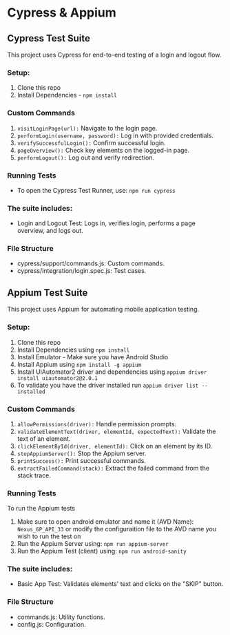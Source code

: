 # Cypress & Appium

## Cypress Test Suite
This project uses Cypress for end-to-end testing of a login and logout flow.

### Setup:
1. Clone this repo
2. Install Dependencies - ```npm install```

### Custom Commands
1. ```visitLoginPage(url):``` Navigate to the login page.
2. ```performLogin(username, password):``` Log in with provided credentials.
3. ```verifySuccessfulLogin():``` Confirm successful login.
4. ```pageOverview():``` Check key elements on the logged-in page.
5. ```performLogout():``` Log out and verify redirection.

### Running Tests
- To open the Cypress Test Runner, use: ```npm run cypress```

### The suite includes:
- Login and Logout Test: Logs in, verifies login, performs a page overview, and logs out.

### File Structure
- cypress/support/commands.js: Custom commands.
- cypress/integration/login.spec.js: Test cases.



## Appium Test Suite
This project uses Appium for automating mobile application testing.

### Setup:
1. Clone this repo
2. Install Dependencies using ```npm install```
3. Install Emulator - Make sure you have Android Studio
4. Install Appium using ```npm install -g appium```
5. Install UIAutomator2 driver and dependencies using ```appium driver install uiautomator2@2.0.1```
6. To validate you have the driver installed run ```appium driver list --installed```

### Custom Commands
1. ```allowPermissions(driver):``` Handle permission prompts.
2. ```validateElementText(driver, elementId, expectedText):``` Validate the text of an element.
3. ```clickElementById(driver, elementId):``` Click on an element by its ID.
4. ```stopAppiumServer():``` Stop the Appium server.
5. ```printSuccess():``` Print successful commands.
6. ```extractFailedCommand(stack):``` Extract the failed command from the stack trace.

### Running Tests
To run the Appium tests
1. Make sure to open android emulator and name it (AVD Name): ```Nexus_6P_API_33``` or modify the configuraition file to the AVD name you wish to run the test on
2. Run the Appium Server using: ```npm run appium-server```
3. Run the Appium Test (client) using: ```npm run android-sanity```

### The suite includes:
- Basic App Test: Validates elements' text and clicks on the "SKIP" button.

### File Structure
- commands.js: Utility functions.
- config.js: Configuration.
